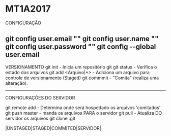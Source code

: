 # MT1A2017

CONFIGURAÇÃO

git config user.email "<Email>"
git config user.name "<Nome>"
git config user.password "<senha>"
git config --global user.email
----------------------------------------------------

VERSIONAMENTO
git init - Inicia um repositório git
git status - Verifica o estado dos arquivos
git add <Arquivo|*> - Adiciona um arquivo para controle de versionamento (Staged)
git commmit - "Comita" (realiza uma alteração).

----------------------------------------------------

CONFIGURAÇÕES DO SERVIDOR

git remote add <nome>  - Determina onde será hospedado os arquivos 'comitados'
git push <remote> master - manda os arquivos PARA o servidor
git pull - Atualiza DO servidor os arquivos
git clone <remote>.git

|UNSTAGED|STAGED|COMMITED|SERVIDOR|

